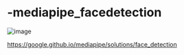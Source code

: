 # -mediapipe_facedetection

![image](https://user-images.githubusercontent.com/36090819/204135980-9dfa562a-04df-481f-aab3-702c4b404e36.png)


https://google.github.io/mediapipe/solutions/face_detection
